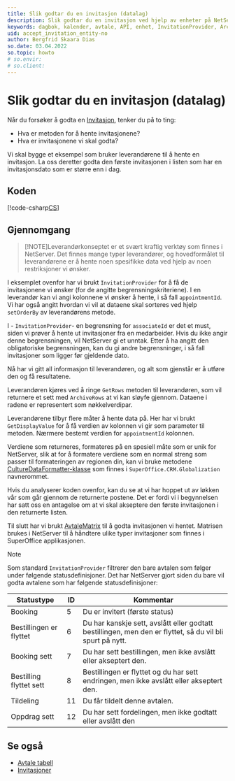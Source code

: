 ```yaml
---
title: Slik godtar du en invitasjon (datalag)
description: Slik godtar du en invitasjon ved hjelp av enheter på NetServer-datalaget.
keywords: dagbok, kalender, avtale, API, enhet, InvitationProvider, ArchiveRows, AppointmentMatrix
uid: accept_invitation_entity-no
author: Bergfrid Skaara Dias
so.date: 03.04.2022
so.topic: howto
# so.envir:
# so.client:
---
```


# Slik godtar du en invitasjon (datalag)

Når du forsøker å godta en [Invitasjon][2], tenker du på to ting:

* Hva er metoden for å hente invitasjonene?
* Hva er invitasjonene vi skal godta?

Vi skal bygge et eksempel som bruker leverandørene til å hente en invitasjon. La oss deretter godta den første invitasjonen i listen som har en invitasjonsdato som er større enn i dag.

## Koden

[!code-csharp[CS](includes/accept-invite-entity.cs)]

## Gjennomgang

> [!NOTE]Leverandørkonseptet er et svært kraftig verktøy som finnes i NetServer. Det finnes mange typer leverandører, og hovedformålet til leverandørene er å hente noen spesifikke data ved hjelp av noen restriksjoner vi ønsker.
> 
I eksemplet ovenfor har vi brukt `InvitationProvider` for å få de invitasjonene vi ønsker (for de angitte begrensningskriteriene). I en leverandør kan vi angi kolonnene vi ønsker å hente, i så fall `appointmentId`. Vi har også angitt hvordan vi vil at dataene skal sorteres ved hjelp `setOrderBy` av leverandørens metode.

I - `InvitationProvider`- en begrensning for `associateId` er det et must, siden vi prøver å hente ut invitasjoner fra en medarbeider. Hvis du ikke angir denne begrensningen, vil NetServer gi et unntak. Etter å ha angitt den obligatoriske begrensningen, kan du gi andre begrensninger, i så fall invitasjoner som ligger før gjeldende dato.

Nå har vi gitt all informasjon til leverandøren, og alt som gjenstår er å utføre den og få resultatene.

Leverandøren kjøres ved å ringe `GetRows` metoden til leverandøren, som vil returnere et sett med `ArchiveRows` at vi kan sløyfe gjennom. Dataene i radene er representert som nøkkelverdipar.

Leverandørene tilbyr flere måter å hente data på. Her har vi brukt `GetDisplayValue` for å få verdien av kolonnen vi gir som parameter til metoden. Nærmere bestemt verdien for `appointmentId` kolonnen.

Verdiene som returneres, formateres på en spesiell måte som er unik for NetServer, slik at for å formatere verdiene som en normal streng som passer til formateringen av regionen din, kan vi bruke metodene [CultureDataFormatter-klasse][1] som finnes i `SuperOffice.CRM.Globalization` navnerommet.

Hvis du analyserer koden ovenfor, kan du se at vi har hoppet ut av løkken vår som går gjennom de returnerte postene. Det er fordi vi i begynnelsen har satt oss en antagelse om at vi skal akseptere den første invitasjonen i den returnerte listen.

Til slutt har vi brukt [AvtaleMatrix][3] til å godta invitasjonen vi hentet. Matrisen brukes i NetServer til å håndtere ulike typer invitasjoner som finnes i SuperOffice applikasjonen.

> [!NOTE]
> Som standard `InvitationProvider` filtrerer den bare avtalen som følger under følgende statusdefinisjoner. Det har NetServer gjort siden du bare vil godta avtalene som har følgende statusdefinisjoner:

| Statustype | ID | Kommentar
|---|---|---|
| Booking | 5 | Du er invitert (første status) |
| Bestillingen er flyttet | 6 | Du har kanskje sett, avslått eller godtatt bestillingen, men den er flyttet, så du vil bli spurt på nytt. |
| Booking sett | 7 | Du har sett bestillingen, men ikke avslått eller akseptert den. |
| Bestilling flyttet sett | 8 | Bestillingen er flyttet og du har sett endringen, men ikke avslått eller akseptert den. |
| Tildeling | 11 | Du får tildelt denne avtalen. |
| Oppdrag sett | 12 | Du har sett fordelingen, men ikke godtatt eller avslått den |

## Se også

* [Avtale tabell][5]
* [Invitasjoner][2]

<!-- Referenced links -->
[1]: ../../../globalization-and-localization/culture/culturedataformatter.md
[2]: ../../invitations.md
[3]: appointment-matrix.md
[5]: ../../../database/tables/appointment.md

<!-- Referenced images -->
